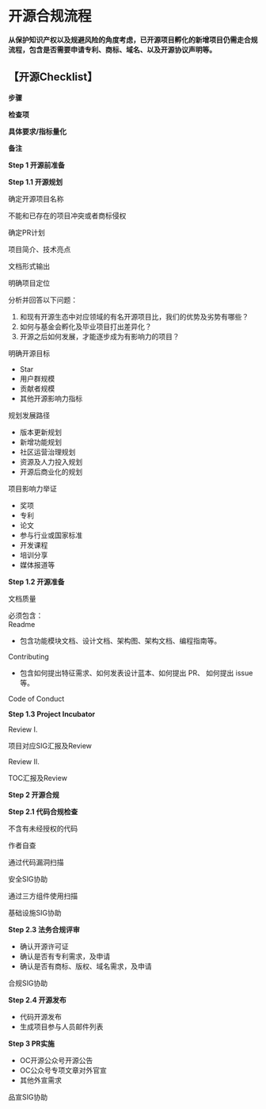 # 开源合规流程

__从保护知识产权以及规避风险的角度考虑，已开源项目孵化的新增项目仍需走合规流程，包含是否需要申请专利、商标、域名、以及开源协议声明等。__

## 【开源Checklist】

__步骤__

__检查项__

__具体要求/指标量化__

__备注__

__Step 1 开源前准备__

__Step 1\.1 开源规划__

确定开源项目名称

不能和已存在的项目冲突或者商标侵权

确定PR计划

项目简介、技术亮点

文档形式输出

明确项目定位

分析并回答以下问题：

1. 和现有开源生态中对应领域的有名开源项目比，我们的优势及劣势有哪些？
2. 如何与基金会孵化及毕业项目打出差异化？
3. 开源之后如何发展，才能逐步成为有影响力的项目？

明确开源目标

- Star
- 用户群规模
- 贡献者规模
- 其他开源影响力指标

规划发展路径

- 版本更新规划
- 新增功能规划
- 社区运营治理规划
- 资源及人力投入规划
- 开源后商业化的规划

项目影响力举证

- 奖项
- 专利
- 论文
- 参与行业或国家标准
- 开发课程
- 培训分享
- 媒体报道等

__Step 1\.2 开源准备__

文档质量

必须包含：  
Readme

- 包含功能模块文档、设计文档、架构图、架构文档、编程指南等。

Contributing

- 包含如何提出特征需求、如何发表设计蓝本、如何提出 PR、 如何提出 issue 等。

Code of Conduct

__Step 1\.3 Project Incubator__

Review I\. 

项目对应SIG汇报及Review

Review II\.

TOC汇报及Review

__Step 2 开源合规__

__Step 2\.1 代码合规检查__

不含有未经授权的代码

作者自查

通过代码漏洞扫描

安全SIG协助

通过三方组件使用扫描

基础设施SIG协助

__Step 2\.3 法务合规评审__

- 确认开源许可证
- 确认是否有专利需求，及申请
- 确认是否有商标、版权、域名需求，及申请

合规SIG协助

__Step 2\.4 开源发布__

- 代码开源发布
- 生成项目参与人员邮件列表

__Step 3 PR实施__

- OC开源公众号开源公告
- OC公众号专项文章对外官宣
- 其他外宣需求

品宣SIG协助

